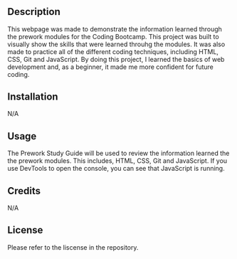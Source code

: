 # <Prework Study Guide Webpage>

## Description

This webpage was made to demonstrate the information learned through the prework modules for the Coding Bootcamp. This project was built to visually show the skills that were learned throuhg the modules. It was also made to practice all of the different coding techniques, including HTML, CSS, Git and JavaScript. By doing this project, I learned the basics of web development and, as a beginner, it made me more confident for future coding.

## Installation

N/A

## Usage

The Prework Study Guide will be used to review the information learned the the prework modules. This includes, HTML, CSS, Git and JavaScript. If you use DevTools to open the console, you can see that JavaScript is running.

## Credits

N/A

## License

Please refer to the liscense in the repository.